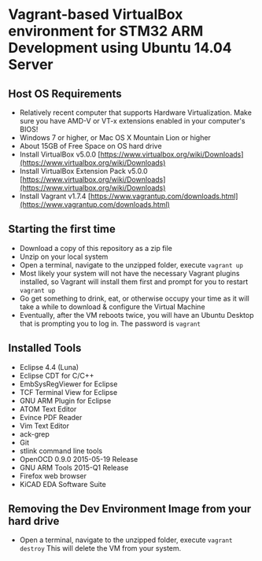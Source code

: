 # Vagrant-based VirtualBox environment for STM32 ARM Development using Ubuntu 14.04 Server

## Host OS Requirements

*  Relatively recent computer that supports Hardware Virtualization. Make sure you have AMD-V or VT-x extensions enabled in your computer's BIOS!
*  Windows 7 or higher, or Mac OS X Mountain Lion or higher
*  About 15GB of Free Space on OS hard drive
*  Install VirtualBox v5.0.0 [https://www.virtualbox.org/wiki/Downloads](https://www.virtualbox.org/wiki/Downloads)
*  Install VirtualBox Extension Pack v5.0.0 [https://www.virtualbox.org/wiki/Downloads](https://www.virtualbox.org/wiki/Downloads)
*  Install Vagrant v1.7.4 [https://www.vagrantup.com/downloads.html](https://www.vagrantup.com/downloads.html)

## Starting the first time

*  Download a copy of this repository as a zip file
*  Unzip on your local system
*  Open a terminal, navigate to the unzipped folder, execute `vagrant up`
*  Most likely your system will not have the necessary Vagrant plugins installed, so Vagrant will install them first and prompt for you to restart `vagrant up`
*  Go get something to drink, eat, or otherwise occupy your time as it will take a while to download & configure the Virtual Machine
*  Eventually, after the VM reboots twice, you will have an Ubuntu Desktop that is prompting you to log in. The password is `vagrant`

## Installed Tools

*  Eclipse 4.4 (Luna)
*  Eclipse CDT for C/C++
*  EmbSysRegViewer for Eclipse
*  TCF Terminal View for Eclipse
*  GNU ARM Plugin for Eclipse
*  ATOM Text Editor
*  Evince PDF Reader
*  Vim Text Editor
*  ack-grep
*  Git
*  stlink command line tools
*  OpenOCD 0.9.0 2015-05-19 Release
*  GNU ARM Tools 2015-Q1 Release
*  Firefox web browser
*  KiCAD EDA Software Suite

## Removing the Dev Environment Image from your hard drive

*  Open a terminal, navigate to the unzipped folder, execute `vagrant destroy` This will delete the VM from your system.

